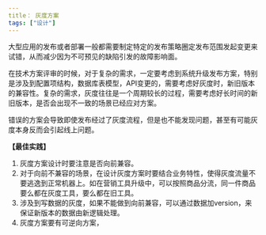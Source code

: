 ```yaml
---
title： 灰度方案
tags: ["设计"]
---
```

大型应用的发布或者部署一般都需要制定特定的发布策略圈定发布范围发起变更来试错，从而减少因为不可预见的缺陷引发的故障影响面。

在技术方案评审的时候，对于复杂的需求，一定要考虑到系统升级发布方案，特别是涉及到配置项结构，数据库表模型，API变更的，需要考虑好灰度时，新旧版本的兼容性。复杂的需求，灰度往往是一个周期较长的过程，需要考虑好长时间的新旧版本，是否会出现不一致的场景已经应对方案。

错误的方案会导致即使发布经过了灰度流程，但是也不能发现问题，甚至有可能灰度本身反而会引起线上问题。

**【最佳实践】**

1. 灰度方案设计时要注意是否向前兼容。
2. 对于向前不兼容的场景，在设计灰度方案时要结合业务特性，使得灰度流量不要逃逸到正常机器上。如在营销工具升级中，可以按照商品分流，同一件商品要么都在灰度工具，要么都在旧工具。
3. 涉及到写数据的灰度，如果不能做到向前兼容，可以通过数据加version，来保证新版本的数据由新逻辑处理。
4. 灰度方案要有可逆向方案，